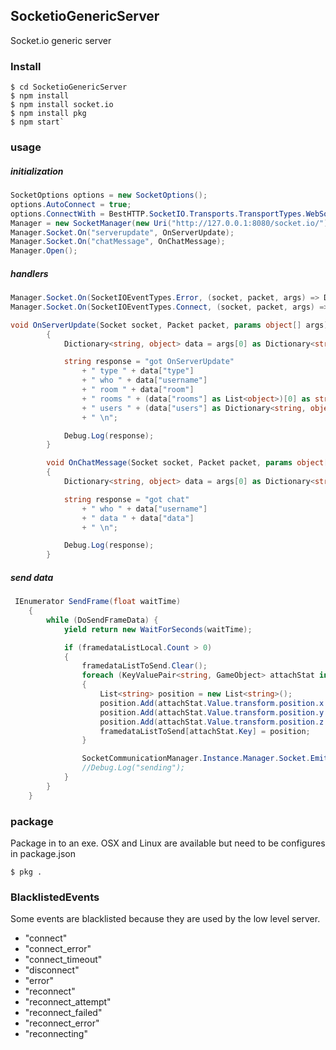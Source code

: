 ## SocketioGenericServer
Socket.io generic server

### Install

    $ cd SocketioGenericServer
    $ npm install
    $ npm install socket.io
	$ npm install pkg
    $ npm start`

### usage
##### initialization
```csharp
SocketOptions options = new SocketOptions();
options.AutoConnect = true;
options.ConnectWith = BestHTTP.SocketIO.Transports.TransportTypes.WebSocket;
Manager = new SocketManager(new Uri("http://127.0.0.1:8080/socket.io/"), options);
Manager.Socket.On("serverupdate", OnServerUpdate);
Manager.Socket.On("chatMessage", OnChatMessage);
Manager.Open();
```

##### handlers
```csharp
Manager.Socket.On(SocketIOEventTypes.Error, (socket, packet, args) => Debug.LogError(string.Format("Error: {0}", args[0].ToString())));
Manager.Socket.On(SocketIOEventTypes.Connect, (socket, packet, args) => SetUserName());

void OnServerUpdate(Socket socket, Packet packet, params object[] args)
        {
            Dictionary<string, object> data = args[0] as Dictionary<string, object>;

            string response = "got OnServerUpdate"
                + " type " + data["type"]
                + " who " + data["username"]
                + " room " + data["room"]
                + " rooms " + (data["rooms"] as List<object>)[0] as string
                + " users " + (data["users"] as Dictionary<string, object>).Count
                + " \n";

            Debug.Log(response);
        }

        void OnChatMessage(Socket socket, Packet packet, params object[] args)
        {
            Dictionary<string, object> data = args[0] as Dictionary<string, object>;

            string response = "got chat"
                + " who " + data["username"]
                + " data " + data["data"]
                + " \n";

            Debug.Log(response);
        }
```

##### send data
```csharp
 IEnumerator SendFrame(float waitTime)
    {
        while (DoSendFrameData) { 
            yield return new WaitForSeconds(waitTime);

            if (framedataListLocal.Count > 0)
            {
                framedataListToSend.Clear();
                foreach (KeyValuePair<string, GameObject> attachStat in framedataListLocal)
                {
                    List<string> position = new List<string>();
                    position.Add(attachStat.Value.transform.position.x.ToString());
                    position.Add(attachStat.Value.transform.position.y.ToString());
                    position.Add(attachStat.Value.transform.position.z.ToString());
                    framedataListToSend[attachStat.Key] = position;
                }

                SocketCommunicationManager.Instance.Manager.Socket.Emit("sendmessage", "frameData", framedataListToSend);
                //Debug.Log("sending");
            }
        }
    }
```

### package
Package in to an exe. OSX and Linux are available but need to be configures in package.json

`$ pkg .`

### BlacklistedEvents
Some events are blacklisted because they are used by the low level server.

- "connect"
- "connect_error"
- "connect_timeout"
- "disconnect"
- "error"
- "reconnect"
- "reconnect_attempt"
- "reconnect_failed"
- "reconnect_error"
- "reconnecting"
